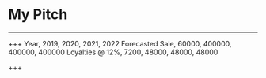# My Pitch

---

<canvas data-chart="line">
<!--
{
 "data": {
  "labels": ["January"," February"," March"," April"," May"," June"," July"],
  "datasets": [
   {
    "data":[65,59,80,81,56,55,40],
    "label":"My first dataset","backgroundColor":"rgba(20,220,220,.8)"
   },
   {
    "data":[28,48,40,19,86,27,90],
    "label":"My second dataset","backgroundColor":"rgba(220,120,120,.8)"
   }
  ]
 },
 "options": { "responsive": "true" }
}
-->
</canvas>

+++
<canvas data-chart="bar">
Year, 2019, 2020, 2021, 2022
Forecasted Sale, 60000, 400000, 400000, 400000
Loyalties @ 12%, 7200, 48000, 48000, 48000
</canvas>

+++

<canvas data-chart="bar">
<!--
{
 "data": {
  "labels": ["2019"," 2020"," 2021"," 2022"],
  "datasets": [
   {
    "data":[60000,400000,400000,400000],
    "label":"Forecasted Sale","backgroundColor":"rgba(20,220,220,.8)"
   },
   {
    "data":[7200, 48000, 48000, 48000],
    "label":"Loyalties @ 12%","backgroundColor":"rgba(220,120,120,.8)"
   }
  ]
 },
 "options": { "responsive": "true" }
}
-->
</canvas>
